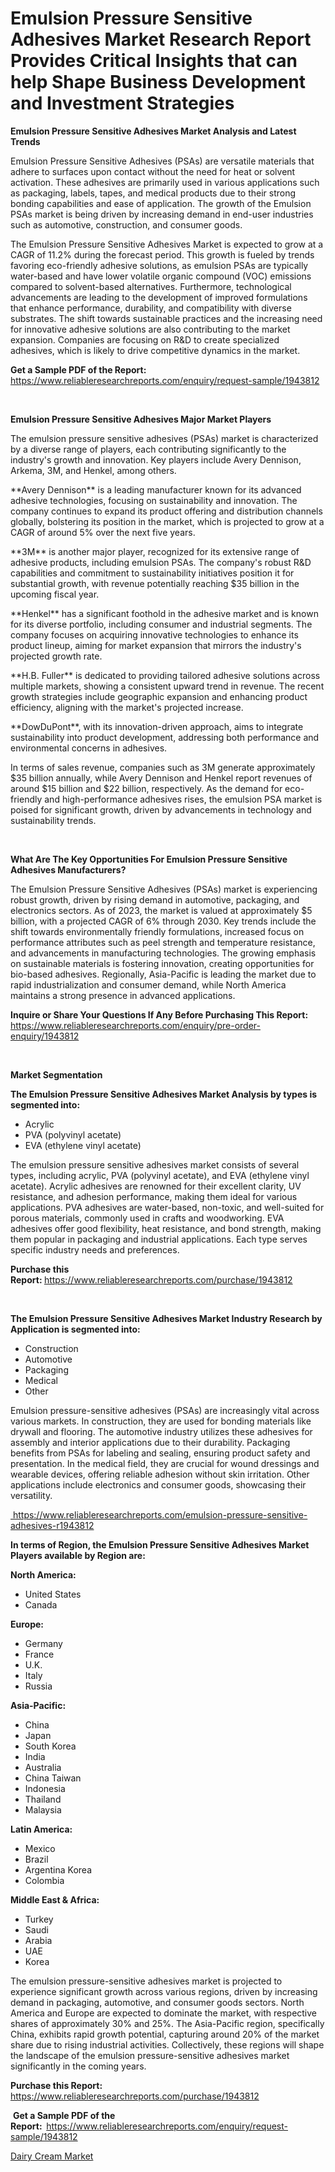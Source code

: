 <p><h1>Emulsion Pressure Sensitive Adhesives Market Research Report Provides Critical Insights that can help Shape Business Development and Investment Strategies</h1></p><p><strong>Emulsion Pressure Sensitive Adhesives Market Analysis and Latest Trends</strong></p>
<p><p>Emulsion Pressure Sensitive Adhesives (PSAs) are versatile materials that adhere to surfaces upon contact without the need for heat or solvent activation. These adhesives are primarily used in various applications such as packaging, labels, tapes, and medical products due to their strong bonding capabilities and ease of application. The growth of the Emulsion PSAs market is being driven by increasing demand in end-user industries such as automotive, construction, and consumer goods.</p><p>The Emulsion Pressure Sensitive Adhesives Market is expected to grow at a CAGR of 11.2% during the forecast period. This growth is fueled by trends favoring eco-friendly adhesive solutions, as emulsion PSAs are typically water-based and have lower volatile organic compound (VOC) emissions compared to solvent-based alternatives. Furthermore, technological advancements are leading to the development of improved formulations that enhance performance, durability, and compatibility with diverse substrates. The shift towards sustainable practices and the increasing need for innovative adhesive solutions are also contributing to the market expansion. Companies are focusing on R&D to create specialized adhesives, which is likely to drive competitive dynamics in the market.</p></p>
<p><strong>Get a Sample PDF of the Report:&nbsp;</strong> <a href="https://www.reliableresearchreports.com/enquiry/request-sample/1943812?utm_campaign=2290&utm_medium=2&utm_source=Github&utm_content=ia&utm_term=31032025&utm_id=emulsion-pressure-sensitive-adhesives">https://www.reliableresearchreports.com/enquiry/request-sample/1943812</a></p>
<p>&nbsp;</p>
<p><strong>Emulsion Pressure Sensitive Adhesives Major Market Players</strong></p>
<p><p>The emulsion pressure sensitive adhesives (PSAs) market is characterized by a diverse range of players, each contributing significantly to the industry's growth and innovation. Key players include Avery Dennison, Arkema, 3M, and Henkel, among others. </p><p>**Avery Dennison** is a leading manufacturer known for its advanced adhesive technologies, focusing on sustainability and innovation. The company continues to expand its product offering and distribution channels globally, bolstering its position in the market, which is projected to grow at a CAGR of around 5% over the next five years.</p><p>**3M** is another major player, recognized for its extensive range of adhesive products, including emulsion PSAs. The company's robust R&D capabilities and commitment to sustainability initiatives position it for substantial growth, with revenue potentially reaching $35 billion in the upcoming fiscal year.</p><p>**Henkel** has a significant foothold in the adhesive market and is known for its diverse portfolio, including consumer and industrial segments. The company focuses on acquiring innovative technologies to enhance its product lineup, aiming for market expansion that mirrors the industry's projected growth rate.</p><p>**H.B. Fuller** is dedicated to providing tailored adhesive solutions across multiple markets, showing a consistent upward trend in revenue. The recent growth strategies include geographic expansion and enhancing product efficiency, aligning with the market's projected increase.</p><p>**DowDuPont**, with its innovation-driven approach, aims to integrate sustainability into product development, addressing both performance and environmental concerns in adhesives.</p><p>In terms of sales revenue, companies such as 3M generate approximately $35 billion annually, while Avery Dennison and Henkel report revenues of around $15 billion and $22 billion, respectively. As the demand for eco-friendly and high-performance adhesives rises, the emulsion PSA market is poised for significant growth, driven by advancements in technology and sustainability trends.</p></p>
<p>&nbsp;</p>
<p><strong>What Are The Key Opportunities For Emulsion Pressure Sensitive Adhesives Manufacturers?</strong></p>
<p><p>The Emulsion Pressure Sensitive Adhesives (PSAs) market is experiencing robust growth, driven by rising demand in automotive, packaging, and electronics sectors. As of 2023, the market is valued at approximately $5 billion, with a projected CAGR of 6% through 2030. Key trends include the shift towards environmentally friendly formulations, increased focus on performance attributes such as peel strength and temperature resistance, and advancements in manufacturing technologies. The growing emphasis on sustainable materials is fostering innovation, creating opportunities for bio-based adhesives. Regionally, Asia-Pacific is leading the market due to rapid industrialization and consumer demand, while North America maintains a strong presence in advanced applications.</p></p>
<p><strong>Inquire or Share Your Questions If Any Before Purchasing This Report:</strong> <a href="https://www.reliableresearchreports.com/enquiry/pre-order-enquiry/1943812?utm_campaign=2290&utm_medium=2&utm_source=Github&utm_content=ia&utm_term=31032025&utm_id=emulsion-pressure-sensitive-adhesives">https://www.reliableresearchreports.com/enquiry/pre-order-enquiry/1943812</a></p>
<p>&nbsp;</p>
<p><strong>Market Segmentation</strong></p>
<p><strong>The Emulsion Pressure Sensitive Adhesives Market Analysis by types is segmented into:</strong></p>
<p><ul><li>Acrylic</li><li>PVA (polyvinyl acetate)</li><li>EVA (ethylene vinyl acetate)</li></ul></p>
<p><p>The emulsion pressure sensitive adhesives market consists of several types, including acrylic, PVA (polyvinyl acetate), and EVA (ethylene vinyl acetate). Acrylic adhesives are renowned for their excellent clarity, UV resistance, and adhesion performance, making them ideal for various applications. PVA adhesives are water-based, non-toxic, and well-suited for porous materials, commonly used in crafts and woodworking. EVA adhesives offer good flexibility, heat resistance, and bond strength, making them popular in packaging and industrial applications. Each type serves specific industry needs and preferences.</p></p>
<p><strong>Purchase this Report:&nbsp;</strong><a href="https://www.reliableresearchreports.com/purchase/1943812?utm_campaign=2290&utm_medium=2&utm_source=Github&utm_content=ia&utm_term=31032025&utm_id=emulsion-pressure-sensitive-adhesives">https://www.reliableresearchreports.com/purchase/1943812</a></p>
<p>&nbsp;</p>
<p><strong>The Emulsion Pressure Sensitive Adhesives Market Industry Research by Application is segmented into:</strong></p>
<p><ul><li>Construction</li><li>Automotive</li><li>Packaging</li><li>Medical</li><li>Other</li></ul></p>
<p><p>Emulsion pressure-sensitive adhesives (PSAs) are increasingly vital across various markets. In construction, they are used for bonding materials like drywall and flooring. The automotive industry utilizes these adhesives for assembly and interior applications due to their durability. Packaging benefits from PSAs for labeling and sealing, ensuring product safety and presentation. In the medical field, they are crucial for wound dressings and wearable devices, offering reliable adhesion without skin irritation. Other applications include electronics and consumer goods, showcasing their versatility.</p></p>
<p><a href="https://www.reliableresearchreports.com/emulsion-pressure-sensitive-adhesives-r1943812?utm_campaign=2290&utm_medium=2&utm_source=Github&utm_content=ia&utm_term=31032025&utm_id=emulsion-pressure-sensitive-adhesives">&nbsp;https://www.reliableresearchreports.com/emulsion-pressure-sensitive-adhesives-r1943812</a></p>
<p><strong>In terms of Region, the Emulsion Pressure Sensitive Adhesives Market Players available by Region are:</strong></p>
<p>
    <p> <strong> North America: </strong>
        <ul>
            <li>United States</li>
            <li>Canada</li>
        </ul>
        </p> 
    <p> <strong> Europe: </strong>
        <ul>
            <li>Germany</li>
            <li>France</li>
            <li>U.K.</li>
            <li>Italy</li>
            <li>Russia</li>
        </ul>
        </p> 
    <p> <strong> Asia-Pacific: </strong>
        <ul>
            <li>China</li>
            <li>Japan</li>
            <li>South Korea</li>
            <li>India</li>
            <li>Australia</li>
            <li>China Taiwan</li>
            <li>Indonesia</li>
            <li>Thailand</li>
            <li>Malaysia</li>
        </ul>
        </p> 
    <p> <strong> Latin America: </strong>
        <ul>
            <li>Mexico</li>
            <li>Brazil</li>
            <li>Argentina Korea</li>
            <li>Colombia</li>
        </ul>
        </p> 
    <p> <strong> Middle East & Africa: </strong>
        <ul>
            <li>Turkey</li>
            <li>Saudi</li>
            <li>Arabia</li>
            <li>UAE</li>
            <li>Korea</li>
        </ul>
    </p>
    </p>
<p><p>The emulsion pressure-sensitive adhesives market is projected to experience significant growth across various regions, driven by increasing demand in packaging, automotive, and consumer goods sectors. North America and Europe are expected to dominate the market, with respective shares of approximately 30% and 25%. The Asia-Pacific region, specifically China, exhibits rapid growth potential, capturing around 20% of the market share due to rising industrial activities. Collectively, these regions will shape the landscape of the emulsion pressure-sensitive adhesives market significantly in the coming years.</p></p>
<p><strong>Purchase this Report: </strong><a href="https://www.reliableresearchreports.com/purchase/1943812?utm_campaign=2290&utm_medium=2&utm_source=Github&utm_content=ia&utm_term=31032025&utm_id=emulsion-pressure-sensitive-adhesives">https://www.reliableresearchreports.com/purchase/1943812</a></p>
<p>&nbsp;<strong>Get a Sample PDF of the Report:&nbsp;&nbsp;</strong><a href="https://www.reliableresearchreports.com/enquiry/request-sample/1943812?utm_campaign=2290&utm_medium=2&utm_source=Github&utm_content=ia&utm_term=31032025&utm_id=emulsion-pressure-sensitive-adhesives">https://www.reliableresearchreports.com/enquiry/request-sample/1943812</a></p>
<p><strong></strong></p>
<p><p><a href="https://github.com/klindsey95/Market-Research-Report-List-1/blob/main/dairy-cream-market.md?utm_campaign=2290&utm_medium=2&utm_source=Github&utm_content=ia&utm_term=31032025&utm_id=emulsion-pressure-sensitive-adhesives">Dairy Cream Market</a></p></p>